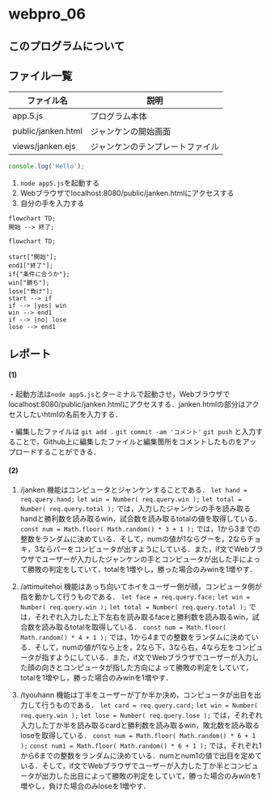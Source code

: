 # webpro_06

## このプログラムについて

## ファイル一覧

ファイル名 | 説明
-|-
app.5.js | プログラム本体
public/janken.html | ジャンケンの開始画面
views/janken.ejs | ジャンケンのテンプレートファイル


```javascript
console.log('Hello');
```

1. ```node app5.js```を起動する
1. Webブラウザでlocalhost:8080/public/janken.htmlにアクセスする
1. 自分の手を入力する

```mermaid
flowchart TD;
開始 --> 終了;
```

```mermaid
flowchart TD;

start["開始"];
end1["終了"];
if{"条件に合うか"};
win["勝ち"];
lose["負け"];
start --> if
if --> |yes| win
win --> end1
if --> |no| lose
lose --> end1
```


## レポート

#### (1)
・起動方法は```node app5.js```とターミナルで起動させ，Webブラウザでlocalhost:8080/public/janken.htmlにアクセスする．janken.htmlの部分はアクセスしたいhtmlの名前を入力する．

・編集したファイルは
```git add .```
```git commit -am 'コメント'```
```git push```
と入力することで，Github上に編集したファイルと編集箇所をコメントしたものをアップロードすることができる．

#### (2)
1. /janken
機能はコンピュータとジャンケンすることである．
```let hand = req.query.hand;```
```let win = Number( req.query.win );```
```let total = Number( req.query.total );```
では，入力したジャンケンの手を読み取るhandと勝利数を読み取るwin，試合数を読み取るtotalの値を取得している．
```const num = Math.floor( Math.random() * 3 + 1 );```
では，1から3までの整数をランダムに決めている．そして，numの値が1ならグーを，2ならチョキ，3ならパーをコンピュータが出すようにしている．また，if文でWebブラウザでユーザーが入力したジャンケンの手とコンピュータが出した手によって勝敗の判定をしていて，totalを1増やし，勝った場合のみwinを1増やす．

2. /attimuitehoi
機能はあっち向いてホイをユーザー側が顔，コンピュータ側が指を動かして行うものである．
```let face = req.query.face;```
```let win = Number( req.query.win );```
```let total = Number( req.query.total );```
では，それぞれ入力した上下左右を読み取るfaceと勝利数を読み取るwin，試合数を読み取るtotalを取得している．
```const num = Math.floor( Math.random() * 4 + 1 );```
では，1から4までの整数をランダムに決めている．そして，numの値が1なら上を，2なら下，3なら右，4なら左をコンピュータが指すようにしている．また，if文でWebブラウザでユーザーが入力した顔の向きとコンピュータが指した方向によって勝敗の判定をしていて，totalを1増やし，勝った場合のみwinを1増やす．

3. /tyouhann
機能は丁半をユーザーが丁か半か決め，コンピュータが出目を出力して行うものである．
```let card = req.query.card;```
```let win = Number( req.query.win );```
```let lose = Number( req.query.lose );```
では，それぞれ入力した丁か半を読み取るcardと勝利数を読み取るwin，敗北数を読み取るloseを取得している．
```const num = Math.floor( Math.random() * 6 + 1 );```
```const num1 = Math.floor( Math.random() * 6 + 1 );```
では，それぞれ1から6までの整数をランダムに決めている．numとnum1の値で出目を定めている．そして，if文でWebブラウザでユーザーが入力した丁か半とコンピュータが出力した出目によって勝敗の判定をしていて，勝った場合のみwinを1増やし，負けた場合のみloseを1増やす．